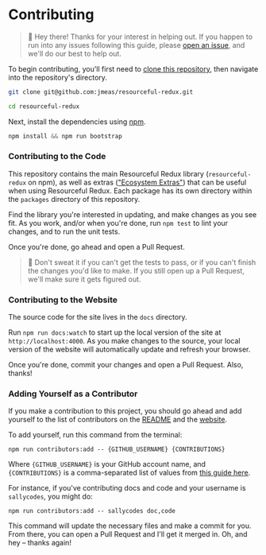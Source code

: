 # Contributing

> :wave: Hey there! Thanks for your interest in helping out. If you happen to
run into any issues following this guide, please
[open an issue](https://github.com/jmeas/resourceful-redux/issues/new?title=Contributing+help),
and we'll do our best to help out.

To begin contributing, you'll first need to
[clone this repository](https://help.github.com/articles/cloning-a-repository/),
then navigate into the repository's directory.

```sh
git clone git@github.com:jmeas/resourceful-redux.git

cd resourceful-redux
```

Next, install the dependencies using [npm](https://www.npmjs.com/).

```js
npm install && npm run bootstrap
```

### Contributing to the Code

This repository contains the main Resourceful Redux library (`resourceful-redux`
on npm), as well as extras 
(["Ecosystem Extras"](https://resourceful-redux.js.org/docs/extras/)) that can be useful when
using Resourceful Redux. Each package has its own directory within the
`packages` directory of this repository.

Find the library you're interested in updating, and make changes as you see fit.
As you work, and/or when you're done, run `npm test` to lint your changes, and
to run the unit tests.

Once you're done, go ahead and open a Pull Request.

> :information_desk_person: Don't sweat it if you can't get the tests to pass,
or if you can't finish the changes you'd like to make. If you still open up a
Pull Request, we'll make sure it gets figured out.

### Contributing to the Website

The source code for the site lives in the `docs` directory.

Run `npm run docs:watch` to start up the local version of the site at
`http://localhost:4000`. As you make changes to the source, your local version
of the website will automatically update and refresh your browser.

Once you're done, commit your changes and open a Pull Request. Also, thanks!

### Adding Yourself as a Contributor

If you make a contribution to this project, you should go ahead and add yourself
to the list of contributors on the
[README](https://github.com/jmeas/resourceful-redux#contributors) and the
[website](https://resourceful-redux.js.org/#contributors).

To add yourself, run this command from the terminal:

```
npm run contributors:add -- {GITHUB_USERNAME} {CONTRIBUTIONS}
```

Where `{GITHUB_USERNAME}` is your GitHub account name, and `{CONTRIBUTIONS}` is a
comma-separated list of values from
[this guide here](https://github.com/jfmengels/all-contributors-cli#addupdate-contributors).

For instance, if you've contributing docs and code and your username is `sallycodes`,
you might do:

```
npm run contributors:add -- sallycodes doc,code
```

This command will update the necessary files and make a commit for you. From there, you can
open a Pull Request and I'll get it merged in. Oh, and hey – thanks again!